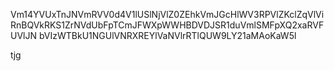 Vm14YVUxTnJNVmRVV0d4V1lUSlNjVlZ0ZEhkVmJGcHlWV3RPVlZKclZqVlVi
RnBQVkRKS1ZrNVdUbFpTCmJFWXpWWHBDVDJSR1duVmlSMFpXQ2xaRVFUVlJN
bVIzWTBkU1NGUlVNRXREYlVaNVlrRTlQUW9LY21aMAoKaW5l

tjg
